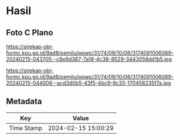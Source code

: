 # Hasil

## Foto C Plano

https://sirekap-obj-formc.kpu.go.id/9ad8/pemilu/ppwp/31/74/09/10/06/3174091006089-20240215-043705--c8e9d387-7a18-4c38-8529-3443058dd1b5.jpg

https://sirekap-obj-formc.kpu.go.id/9ad8/pemilu/ppwp/31/74/09/10/06/3174091006089-20240215-044006--acd3d0b5-43f5-4bc9-9c35-170458235f7a.jpg


## Metadata

| Key        | Value               |
| ---------- | ------------------- |
| Time Stamp | 2024-02-15 15:00:29 |




